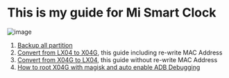 # This is my guide for Mi Smart Clock

![image](https://github.com/user-attachments/assets/8f799dda-88bd-4916-9861-522b116ac9ab)

1. [Backup all partition](https://github.com/AyraHikari/xiaomi-x04g-lx04/blob/main/0-backup-partition.md)
2. [Convert from LX04 to X04G](https://github.com/AyraHikari/xiaomi-x04g-lx04/blob/main/convert-lx04-to-x04g.md), this guide including re-write MAC Address
3. [Convert from X04G to LX04](https://github.com/AyraHikari/xiaomi-x04g-lx04/blob/main/convert-lx04-to-x04g.md), this guide without re-write MAC Address
4. [How to root X04G with magisk and auto enable ADB Debugging](https://github.com/AyraHikari/xiaomi-x04g-lx04/blob/main/root-adb-debug.md)
